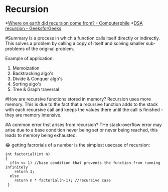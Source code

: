 # Recursion

*[Where on earth did recursion come from? - Computerphile](https://www.youtube.com/watch?v=Mv9NEXX1VHc)
*[DSA recursion - GeeksforGeeks](https://www.geeksforgeeks.org/introduction-to-recursion-data-structure-and-algorithm-tutorials/)

#Summary
Is a process in which a function calls itself directly or indirectly. This solves a problem by calling a copy of itself and solving smaller sub-problems of the original problem.

Example of application:
1. Memoization
2. Backtracking algo's
3. Divide & Conquer algo's
4. Sorting algo's
5. Tree & Graph traversal

#How are recursive functions stored in memory?
Recursion uses more memory. This is due to the fact that a recursive function adds to the stack with each recursive call and keeps the values there until the call is finished - they are memory intensive.

#A common error thst arises from recursion?
THe stack-overflow error may arise due to a base condition never being set or never being reached, this leads to memory being exhausted.



😂 getting facrorials of a number is the simplest usecase of recursion:
```
int factorial(int n)
{
  if(n <= 1) //base condition that prevents the function from running infinitely 
    return 1;
  else
    return n * factorial(n-1); //recursive case
 }
 ```
